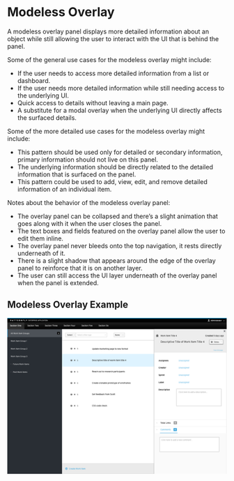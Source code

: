 # Modeless Overlay

A modeless overlay panel displays more detailed information  about an object while still allowing the user to interact with the UI that is behind the panel.

Some of the general use cases for the modeless overlay might include:
- If the user needs to access more detailed information from a list or dashboard.
- If the user needs more detailed information while still needing access to the underlying UI.
- Quick access to details without leaving a main page.
- A substitute for a modal overlay when the underlying UI directly affects the surfaced details.

Some of the more detailed use cases for the modeless overlay might include:
- This pattern should be used only for detailed or secondary information, primary information should not live on this panel.
- The underlying information should be directly related to the detailed information that is surfaced on the panel.  
- This pattern could be used to add, view, edit, and remove detailed information of an individual item.

Notes about the behavior of the modeless overlay panel:
- The overlay panel can be collapsed and there’s a slight animation that goes along with it when the user closes the panel.  
- The text boxes and fields featured on the overlay panel allow the user to edit them inline.  
- The overlay panel never bleeds onto the top navigation, it rests directly underneath of it.
- There is a slight shadow that appears around the edge of the overlay panel to reinforce that it is on another layer.
- The user can still access the UI layer underneath of the overlay panel when the panel is extended.

## Modeless Overlay Example
![Image of Modeless Overlay](./img/modeless-overlay-panel.png)
